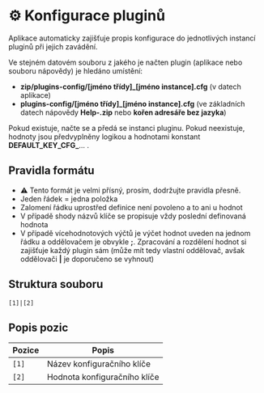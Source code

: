 # ⚙️ Konfigurace pluginů

Aplikace automaticky zajišťuje propis konfigurace do jednotlivých instancí pluginů při jejich zavádění.

Ve stejném datovém souboru z jakého je načten plugin (aplikace nebo souboru nápovědy) je hledáno umístění:  

- **zip/plugins-config/[jméno třídy]_[jméno instance].cfg** (v datech aplikace)
- **plugins-config/[jméno třídy]_[jméno instance].cfg** (ve základních datech nápovědy **Help-.zip** nebo **kořen adresáře bez jazyka**)

Pokud existuje, načte se a předá se instanci pluginu. Pokud neexistuje, hodnoty jsou předvyplněny logikou a hodnotami konstant **DEFAULT_KEY_CFG_**... .

## Pravidla formátu

- ⚠️ Tento formát je velmi přísný, prosím, dodržujte pravidla přesně.
- Jeden řádek = jedna položka
- Zalomení řádku uprostřed definice není povoleno a to ani u hodnot
- V případě shody názvů klíče se propisuje vždy poslední definovaná hodnota
- V případě vícehodnotových výčtů je výčet hodnot uveden na jednom řádku a oddělovačem je obvykle **;**. Zpracování a rozdělení hodnot si zajišťuje každý plugin sám (může mít tedy vlastní oddělovač, avšak oddělovači **|** je doporučeno se vyhnout)

## Struktura souboru

```text
[1]|[2]
```

## Popis pozic

| Pozice | Popis |
|---|---|
| `[1]` | Název konfiguračního klíče |
| `[2]` | Hodnota konfiguračního klíče |
